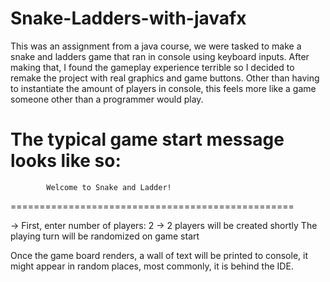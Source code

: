 # Snake-Ladders-with-javafx
This was an assignment from a java course, we were tasked to make a snake and ladders game that ran in 
console using keyboard inputs. After making that, I found the gameplay experience terrible so I decided
to remake the project with real graphics and game buttons. Other than having to instantiate the amount of 
players in console, this feels more like a game someone other than a programmer would play.

The typical game start message looks like so:
=================================================
            Welcome to Snake and Ladder!
=================================================

-> First, enter number of players:
2
-> 2 players will be created shortly
The playing turn will be randomized on game start

Once the game board renders, a wall of text will be printed to console, it might appear in random places, most commonly, it is behind the IDE.

